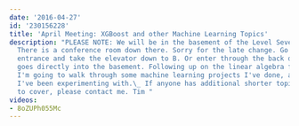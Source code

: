 ```yaml
---
date: '2016-04-27'
id: '230156228'
title: 'April Meeting: XGBoost and other Machine Learning Topics'
description: "PLEASE NOTE: We will be in the basement of the Level Seven building.
  There is a conference room down there. Sorry for the late change. Go in the main
  entrance and take the elevator down to B. Or enter through the back door, which
  goes directly into the basement. Following up on the linear algebra foundations,
  I'm going to walk through some machine learning projects I've done, and some packages
  I've been experimenting with.\_ If anyone has additional shorter topics they'd like
  to cover, please contact me. Tim "
videos:
- 8oZUPh055Mc
---
```

